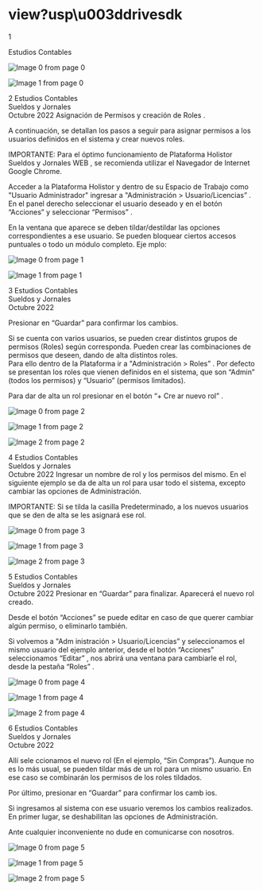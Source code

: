 # view?usp\u003ddrivesdk

 1 
 
  
Estudios Contables  


![Image 0 from page 0](images/image_0_0.png)

![Image 1 from page 0](images/image_0_1.png)

 
 
 
 2 Estudios Contables  
Sueldos y Jornales  
Octubre  2022 Asignación de Permisos y creación de Roles . 
 
A continuación, se detallan los pasos a seguir para asignar permisos a los 
usuarios definidos en el sistema y crear nuevos roles.  
 
IMPORTANTE:  Para el óptimo funcionamiento  de Plataforma Holistor 
Sueldos y Jornales WEB , se recomienda utilizar el Navegador de Internet 
Google Chrome.  
 
Acceder a la Plataforma Holistor y dentro de su Espacio de Trabajo como 
"Usuario Administrador" ingresar a "Administración > Usuario/Licencias” . 
En el panel derecho seleccionar el usuario deseado y en el botón 
“Acciones”  y seleccionar “Permisos” . 
 
 
 
En la ventana que aparece se deben tildar/destildar las opciones 
correspondientes a ese usuario. Se pueden bloquear ciertos accesos 
puntuales o todo un módulo completo. Eje mplo:  


![Image 0 from page 1](images/image_1_0.png)

![Image 1 from page 1](images/image_1_1.png)

 
 
 
 3 Estudios Contables  
Sueldos y Jornales  
Octubre  2022  
 
Presionar en “Guardar”  para confirmar los cambios.  
 
Si se cuenta con varios usuarios, se pueden crear distintos grupos de 
permisos (Roles) según corresponda. Pueden crear las combinaciones de 
permisos que deseen, dando de alta distintos roles.  
Para  ello dentro de la Plataforma ir a "Administración > Roles” . 
Por defecto se presentan los roles que vienen definidos en el sistema, que 
son “Admin” (todos los permisos) y “Usuario” (permisos limitados).  
 
Para dar de alta un rol presionar en el botón “+ Cre ar nuevo rol” . 
 
 
 


![Image 0 from page 2](images/image_2_0.png)

![Image 1 from page 2](images/image_2_1.png)

![Image 2 from page 2](images/image_2_2.png)

 
 
 
 4 Estudios Contables  
Sueldos y Jornales  
Octubre  2022 Ingresar un nombre de rol y los permisos del mismo. En el siguiente ejemplo 
se da de alta un rol para usar todo el sistema, excepto  cambiar las opciones 
de Administración.  
 
 
 
IMPORTANTE:  Si se tilda la casilla Predeterminado, a los nuevos usuarios 
que se den de alta se les asignará ese rol.  
 
 
 


![Image 0 from page 3](images/image_3_0.png)

![Image 1 from page 3](images/image_3_1.png)

![Image 2 from page 3](images/image_3_2.png)

 
 
 
 5 Estudios Contables  
Sueldos y Jornales  
Octubre  2022 Presionar en “Guardar” para finalizar. Aparecerá el nuevo rol creado.  
 
Desde el botón “Acciones”  se puede editar en caso de que querer cambiar 
algún permiso, o eliminarlo también.  
 
 
 
Si volvemos a "Adm inistración > Usuario/Licencias”  y seleccionamos el 
mismo usuario del ejemplo anterior, desde el botón “Acciones”  
seleccionamos “Editar” , nos abrirá una ventana para cambiarle el rol, 
desde la pestaña “Roles” . 
 
 


![Image 0 from page 4](images/image_4_0.png)

![Image 1 from page 4](images/image_4_1.png)

![Image 2 from page 4](images/image_4_2.png)

 
 
 
 6 Estudios Contables  
Sueldos y Jornales  
Octubre  2022  
 
Allí sele ccionamos el nuevo rol (En el ejemplo, “Sin Compras”). Aunque no 
es lo más usual, se pueden tildar más de un rol para un mismo usuario. En 
ese caso se combinarán los permisos de los roles tildados.  
 
Por último, presionar en “Guardar” para confirmar los camb ios. 
 
Si ingresamos al sistema con ese usuario veremos los cambios realizados. 
En primer lugar, se deshabilitan las opciones de Administración.  
 
 
 
Ante cualquier inconveniente no dude en comunicarse con nosotros.  


![Image 0 from page 5](images/image_5_0.png)

![Image 1 from page 5](images/image_5_1.png)

![Image 2 from page 5](images/image_5_2.png)

